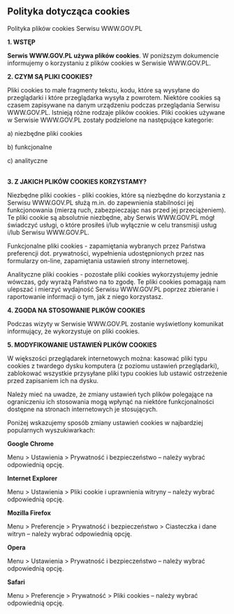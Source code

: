 Polityka dotycząca cookies
--------------------------

Polityka plików cookies Serwisu WWW.GOV.PL

**1\. WSTĘP**

**Serwis WWW.GOV.PL używa plików cookies**. W poniższym dokumencie informujemy o korzystaniu z plików cookies w Serwisie WWW.GOV.PL.

**2\. CZYM SĄ PLIKI COOKIES?**

Pliki cookies to małe fragmenty tekstu, kodu, które są wysyłane do przeglądarki i które przeglądarka wysyła z powrotem. Niektóre cookies są czasem zapisywane na danym urządzeniu podczas przeglądania Serwisu WWW.GOV.PL. Istnieją różne rodzaje plików cookies. Pliki cookies używane w Serwisie WWW.GOV.PL zostały podzielone na następujące kategorie:

a) niezbędne pliki cookies

b) funkcjonalne

c) analityczne   
 

**3\. Z JAKICH PLIKÓW COOKIES KORZYSTAMY?**

Niezbędne pliki cookies - pliki cookies, które są niezbędne do korzystania z Serwisu WWW.GOV.PL służą m.in. do zapewnienia stabilności jej funkcjonowania (mierzą ruch, zabezpieczając nas przed jej przeciążeniem). Te pliki cookie są absolutnie niezbędne, aby Serwis WWW.GOV.PL mógł świadczyć usługi, o które prosiłeś i/lub wyłącznie w celu transmisji usług i/lub Serwisu WWW.GOV.PL.

Funkcjonalne pliki cookies - zapamiętania wybranych przez Państwa preferencji dot. prywatności, wypełnienia udostępnionych przez nas formularzy on-line, zapamiętania ustawień strony internetowej.

Analityczne pliki cookies - pozostałe pliki cookies wykorzystujemy jednie wówczas, gdy wyrażą Państwo na to zgodę. Te pliki cookies pomagają nam ulepszać i mierzyć wydajność Serwisu WWW.GOV.PL poprzez zbieranie i raportowanie informacji o tym, jak z niego korzystasz.

**4\. ZGODA NA STOSOWANIE PLIKÓW COOKIES**

Podczas wizyty w Serwisie WWW.GOV.PL zostanie wyświetlony komunikat informujący, że wykorzystuje on pliki cookies.

**5\. MODYFIKOWANIE USTAWIEŃ PLIKÓW COOKIES**

W większości przeglądarek internetowych można: kasować pliki typu cookies z twardego dysku komputera (z poziomu ustawień przeglądarki), zablokować wszystkie przysyłane pliki typu cookies lub ustawić ostrzeżenie przed zapisaniem ich na dysku.

Należy mieć na uwadze, że zmiany ustawień tych plików polegające na ograniczeniu ich stosowania mogą wpłynąć na niektóre funkcjonalności dostępne na stronach internetowych je stosujących.

Poniżej wskazujemy sposób zmiany ustawień cookies w najbardziej popularnych wyszukiwarkach:

**Google Chrome**

Menu > Ustawienia > Prywatność i bezpieczeństwo – należy wybrać odpowiednią opcję.

**Internet Explorer**

Menu > Ustawienia > Pliki cookie i uprawnienia witryny – należy wybrać odpowiednią opcję.

**Mozilla Firefox**

Menu > Preferencje > Prywatność i bezpieczeństwo > Ciasteczka i dane witryn – należy wybrać odpowiednią opcję.

**Opera**

Menu > Ustawienia > Prywatność i bezpieczeństwo – należy wybrać odpowiednią opcję.

**Safari**

Menu > Preferencje > Prywatność > Pliki cookies – należy wybrać odpowiednią opcję.